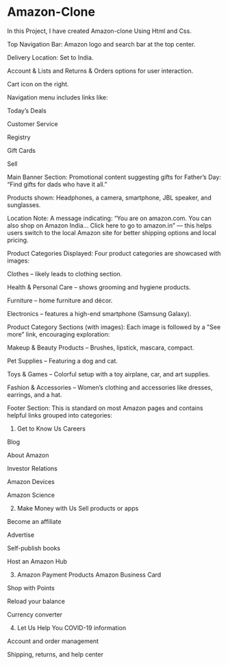# Amazon-Clone

In this Project, I have created Amazon-clone Using Html and Css.

Top Navigation Bar:
Amazon logo and search bar at the top center.

Delivery Location: Set to India.

Account & Lists and Returns & Orders options for user interaction.

Cart icon on the right.

Navigation menu includes links like:

Today’s Deals

Customer Service

Registry

Gift Cards

Sell

Main Banner Section:
Promotional content suggesting gifts for Father’s Day: “Find gifts for dads who have it all.”

Products shown: Headphones, a camera, smartphone, JBL speaker, and sunglasses.

Location Note:
A message indicating: “You are on amazon.com. You can also shop on Amazon India... Click here to go to amazon.in” — this helps users switch to the local Amazon site for better shipping options and local pricing.

Product Categories Displayed:
Four product categories are showcased with images:

Clothes – likely leads to clothing section.

Health & Personal Care – shows grooming and hygiene products.

Furniture – home furniture and décor.

Electronics – features a high-end smartphone (Samsung Galaxy).


Product Category Sections (with images):
Each image is followed by a "See more" link, encouraging exploration:

Makeup & Beauty Products – Brushes, lipstick, mascara, compact.

Pet Supplies – Featuring a dog and cat.

Toys & Games – Colorful setup with a toy airplane, car, and art supplies.

Fashion & Accessories – Women’s clothing and accessories like dresses, earrings, and a hat.

Footer Section:
This is standard on most Amazon pages and contains helpful links grouped into categories:

1. Get to Know Us
Careers

Blog

About Amazon

Investor Relations

Amazon Devices

Amazon Science

2. Make Money with Us
Sell products or apps

Become an affiliate

Advertise

Self-publish books

Host an Amazon Hub

3. Amazon Payment Products
Amazon Business Card

Shop with Points

Reload your balance

Currency converter

4. Let Us Help You
COVID-19 information

Account and order management

Shipping, returns, and help center
